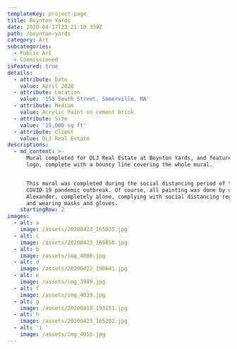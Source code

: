 ```yaml
---
templateKey: project-page
title: Boynton Yards
date: 2020-04-17T22:21:10.339Z
path: /boynton-yards
category: Art
subcategories:
  - Public Art
  - Commissioned
isFeatured: true
details:
  - attribute: Date
    value: April 2020
  - attribute: Location
    value: '153 South Street, Somerville, MA'
  - attribute: Medium
    value: Acrylic Paint on cement brick
  - attribute: Size
    value: '15,000 sq ft'
  - attribute: Client
    value: DLJ Real Estate
descriptions:
  - md_content: >-
      Mural completed for DLJ Real Estate at Boynton Yards, and features their
      logo, complete with a bouncy line covering the whole mural. 


      This mural was completed during the social distancing period of the
      COVID-19 pandemic outbreak. Of course, all painting was done by only
      Alexander, completely alone, complying with social distancing regulations,
      and wearing masks and gloves.
    startingRow: 2
images:
  - alt: a
    image: /assets/20200423_165035.jpg
  - alt: c
    image: /assets/20200423_165058.jpg
  - alt: b
    image: /assets/img_4006.jpg
  - alt: d
    image: /assets/20200422_190641.jpg
  - alt: e
    image: /assets/img_3989.jpg
  - alt: f
    image: /assets/img_4039.jpg
  - alt: g
    image: /assets/20200419_193151.jpg
  - alt: h
    image: /assets/20200423_165202.jpg
  - alt: 'i '
    image: /assets/img_4055.jpg
---
```


